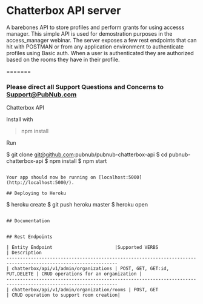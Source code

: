 # Chatterbox API server

A barebones API to store profiles and perform grants for using accesss manager. This simple API is used for demostration purposes in the access_manager webinar. The server exposes a few rest endpoints that can hit with POSTMAN or from any application environment to authenticate profiles using Basic auth. When a user is authenticated they are authorized based on the rooms they have in their profile. 


=======
### Please direct all Support Questions and Concerns to Support@PubNub.com

Chatterbox API

Install with 

> npm install 

Run

$ git clone git@github.com:pubnub/pubnub-chatterbox-api
$ cd pubnub-chatterbox-api
$ npm install
$ npm start
```

Your app should now be running on [localhost:5000](http://localhost:5000/).

## Deploying to Heroku

```
$ heroku create
$ git push heroku master
$ heroku open
```

## Documentation


## Rest Endpoints 

| Entity Endpoint                       |Supported VERBS                | Description
---------------------------------------------------------------------------------------------------------------
| chatterbox/api/v1/admin/organizations | POST, GET, GET:id, PUT,DELETE | CRUD operations for an organization |
---------------------------------------------------------------------------------------------------------------
| chatterbox/api/v1/admin/organization/rooms | POST, GET                | CRUD operation to support room creation|


